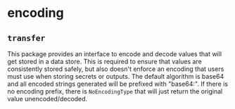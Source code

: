 # encoding

## `transfer`

This package provides an interface to encode and decode values that will get
stored in a data store. This is required to ensure that values are consistently
stored safely, but also doesn't enforce an encoding that users must use when
storing secrets or outputs. The default algorithm is base64 and all encoded
strings generated will be prefixed with "base64:". If there is no encoding
prefix, there is `NoEncodingType` that will just return the original value
unencoded/decoded.
